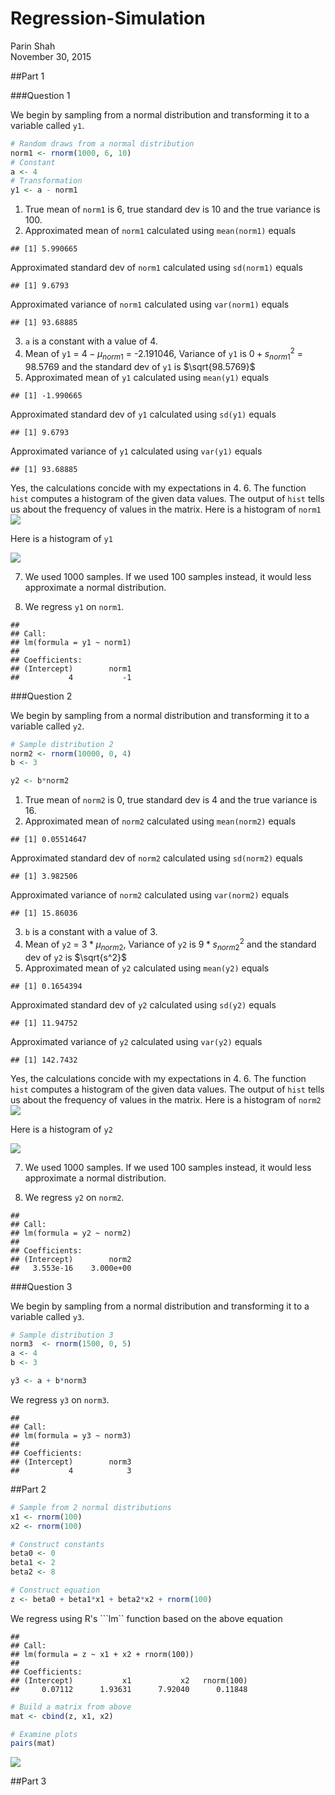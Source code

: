 # Regression-Simulation
Parin Shah  
November 30, 2015  

##Part 1

###Question 1

We begin by sampling from a normal distribution and transforming it to a variable called ```y1```.


```r
# Random draws from a normal distribution
norm1 <- rnorm(1000, 6, 10)
# Constant
a <- 4
# Transformation
y1 <- a - norm1
```

1. True mean of ```norm1``` is 6, true standard dev is 10 and the true variance is 100. 
2. Approximated mean of ```norm1``` calculated using ```mean(norm1)``` equals 

```
## [1] 5.990665
```
  Approximated standard dev of ```norm1``` calculated using ```sd(norm1)``` equals 

```
## [1] 9.6793
```
  Approximated variance of ```norm1``` calculated using ```var(norm1)``` equals 

```
## [1] 93.68885
```
3. ```a``` is a constant with a value of 4.
4. Mean of ```y1``` = $4 - \mu_{norm1}$ = -2.191046, Variance of ```y1``` is $0 + s^2_{norm1}$ = 98.5769 and the standard dev of ```y1``` is $\sqrt{98.5769}$
5. Approximated mean of ```y1``` calculated using ```mean(y1)``` equals 

```
## [1] -1.990665
```
  Approximated standard dev of ```y1``` calculated using ```sd(y1)``` equals 

```
## [1] 9.6793
```
  Approximated variance of ```y1``` calculated using ```var(y1)``` equals 

```
## [1] 93.68885
```
Yes, the calculations concide with my expectations in 4. 
6. The function ```hist``` computes a histogram of the given data values. The output of ```hist``` tells us about the frequency of values in the matrix. Here is a histogram of ```norm1```
![](Regression-Simulation_files/figure-html/unnamed-chunk-8-1.png) 


Here is a histogram of ```y1```


![](Regression-Simulation_files/figure-html/unnamed-chunk-9-1.png) 

7. We used 1000 samples. If we used 100 samples instead, it would less approximate a normal distribution.

8. We regress ```y1``` on ```norm1```. 


```
## 
## Call:
## lm(formula = y1 ~ norm1)
## 
## Coefficients:
## (Intercept)        norm1  
##           4           -1
```

###Question 2

We begin by sampling from a normal distribution and transforming it to a variable called ```y2```.


```r
# Sample distribution 2
norm2 <- rnorm(10000, 0, 4)
b <- 3

y2 <- b*norm2
```

1. True mean of ```norm2``` is 0, true standard dev is 4 and the true variance is 16. 
2. Approximated mean of ```norm2``` calculated using ```mean(norm2)``` equals 

```
## [1] 0.05514647
```
  Approximated standard dev of ```norm2``` calculated using ```sd(norm2)``` equals 

```
## [1] 3.982506
```
  Approximated variance of ```norm2``` calculated using ```var(norm2)``` equals 

```
## [1] 15.86036
```
3. ```b``` is a constant with a value of 3.
4. Mean of ```y2``` = $3 * \mu_{norm2}$, Variance of ```y2``` is $9 *s^2_{norm2}$ and the standard dev of ```y2``` is $\sqrt{s^2}$
5. Approximated mean of ```y2``` calculated using ```mean(y2)``` equals 

```
## [1] 0.1654394
```
  Approximated standard dev of ```y2``` calculated using ```sd(y2)``` equals 

```
## [1] 11.94752
```
  Approximated variance of ```y2``` calculated using ```var(y2)``` equals 

```
## [1] 142.7432
```
Yes, the calculations concide with my expectations in 4. 
6. The function ```hist``` computes a histogram of the given data values. The output of ```hist``` tells us about the frequency of values in the matrix. Here is a histogram of ```norm2```
![](Regression-Simulation_files/figure-html/unnamed-chunk-18-1.png) 


Here is a histogram of ```y2```


![](Regression-Simulation_files/figure-html/unnamed-chunk-19-1.png) 

7. We used 1000 samples. If we used 100 samples instead, it would less approximate a normal distribution.

8. We regress ```y2``` on ```norm2```. 


```
## 
## Call:
## lm(formula = y2 ~ norm2)
## 
## Coefficients:
## (Intercept)        norm2  
##   3.553e-16    3.000e+00
```

###Question 3

We begin by sampling from a normal distribution and transforming it to a variable called ```y3```.


```r
# Sample distribution 3
norm3  <- rnorm(1500, 0, 5)
a <- 4
b <- 3

y3 <- a + b*norm3
```

We regress ```y3``` on ```norm3```. 


```
## 
## Call:
## lm(formula = y3 ~ norm3)
## 
## Coefficients:
## (Intercept)        norm3  
##           4            3
```

##Part 2


```r
# Sample from 2 normal distributions
x1 <- rnorm(100)
x2 <- rnorm(100)

# Construct constants
beta0 <- 0
beta1 <- 2
beta2 <- 8

# Construct equation
z <- beta0 + beta1*x1 + beta2*x2 + rnorm(100)
```

We regress using R's ```lm`` function based on the above equation


```
## 
## Call:
## lm(formula = z ~ x1 + x2 + rnorm(100))
## 
## Coefficients:
## (Intercept)           x1           x2   rnorm(100)  
##     0.07112      1.93631      7.92040      0.11848
```


```r
# Build a matrix from above
mat <- cbind(z, x1, x2)
```


```r
# Examine plots
pairs(mat)
```

![](Regression-Simulation_files/figure-html/unnamed-chunk-26-1.png) 

##Part 3
